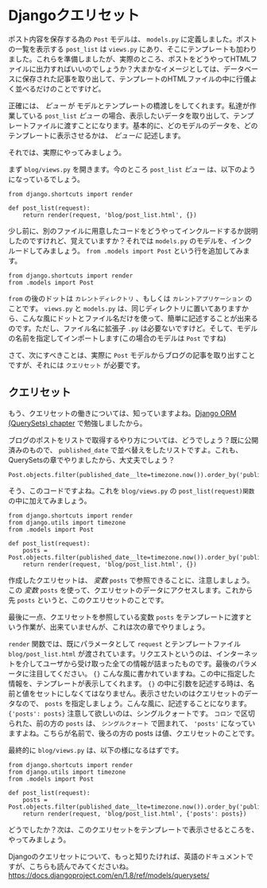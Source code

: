 # Djangoクエリセット

ポスト内容を保存する為の `Post` モデルは、 `models.py` に定義しました。ポストの一覧を表示する `post_list` は `views.py` にあり、そこにテンプレートも加わりました。これらを準備しましたが、実際のところ、ポストをどうやってHTMLファイルに出力すればいいのでしょうか？大まかなイメージとしては、データベースに保存された記事を取り出して、テンプレートのHTMLファイルの中に行儀よく並べるだけのことですけど。

正確には、 *ビュー* が モデルとテンプレートの橋渡しをしてくれます。私達が作業している `post_list` *ビュー* の場合、表示したいデータを取り出して、テンプレートファイルに渡すことになります。基本的に、どのモデルのデータを、どのテンプレートに表示させるかは、 *ビューに* 記述します。

それでは、実際にやってみましょう。

まず `blog/views.py` を開きます。今のところ `post_list` *ビュー* は、以下のようになっているでしょう。

    from django.shortcuts import render

    def post_list(request):
        return render(request, 'blog/post_list.html', {})

少し前に、別のファイルに用意したコードをどうやってインクルードするか説明したのですけれど、覚えていますか？それでは `models.py` のモデルを、インクルードしてみましょう。 `from .models import Post` という行を追加してみます。

    from django.shortcuts import render
    from .models import Post

`from` の後のドットは `カレントディレクトリ` 、もしくは `カレントアプリケーション` のことです。 `views.py` と `models.py` は、同じディレクトリに置いてありますから、こんな風にドットとファイル名だけを使って、簡単に記述することが出来るのです。ただし、ファイル名に拡張子 `.py` は必要ないですけど。そして、モデルの名前を指定してインポートします(この場合のモデルは `Post` ですね)

さて、次にすべきことは、実際に `Post` モデルからブログの記事を取り出すことですが、それには `クエリセット` が必要です。

## クエリセット

もう、クエリセットの働きについては、知っていますよね。[Django ORM (QuerySets) chapter](../django_orm/README.md) で勉強しましたから。

ブログのポストをリストで取得するやり方については、どうでしょう？既に公開済みのもので、 `published_date` で並べ替えをしたリストですよ。これも、QuerySetsの章でやりましたから、大丈夫でしょう？

    Post.objects.filter(published_date__lte=timezone.now()).order_by('published_date')

そう、このコードですよね。これを `blog/views.py` の `post_list(request)関数` の中に加えてみましょう。

    from django.shortcuts import render
    from django.utils import timezone
    from .models import Post

    def post_list(request):
        posts = Post.objects.filter(published_date__lte=timezone.now()).order_by('published_date')
        return render(request, 'blog/post_list.html', {})

作成したクエリセットは、 *変数* `posts` で参照できることに、注意しましょう。この *変数* `posts` を使って、クエリセットのデータにアクセスします。これから先 `posts` というと、このクエリセットのことです。

最後に一点、クエリセットを参照している変数 `posts` をテンプレートに渡すという作業が、出来ていませんが、これは次の章でやりましょう。

`render` 関数では、既にパラメータとして `request` とテンプレートファイル `blog/post_list.html` が渡されています。リクエストというのは、インターネットを介してユーザから受け取った全ての情報が詰まったものです。最後のパラメータに注目してください。 `{}` こんな風に書かれていますね。この中に指定した情報を、テンプレートが表示してくれます。 `{}` の中に引数を記述する時は、名前と値をセットにしなくてはなりません。表示させたいのはクエリセットのデータなので、 `posts` を指定しましょう。こんな風に、記述することになります。 `{'posts': posts}` 注意して欲しいのは、シングルクォートです。 `コロン` で区切られた、前の方の `posts` は、 `シングルクォート` で囲まれて、 `'posts'` になっていますよね。こちらが名前で、後ろの方の posts は値、クエリセットのことです。

最終的に `blog/views.py` は、以下の様になるはずです。

    from django.shortcuts import render
    from django.utils import timezone
    from .models import Post

    def post_list(request):
        posts = Post.objects.filter(published_date__lte=timezone.now()).order_by('published_date')
        return render(request, 'blog/post_list.html', {'posts': posts})

どうでしたか？次は、このクエリセットをテンプレートで表示させるところを、やってみましょう。

Djangoのクエリセットについて、もっと知りたければ、英語のドキュメントですが、こちらも読んでみてくださいね。 https://docs.djangoproject.com/en/1.8/ref/models/querysets/
